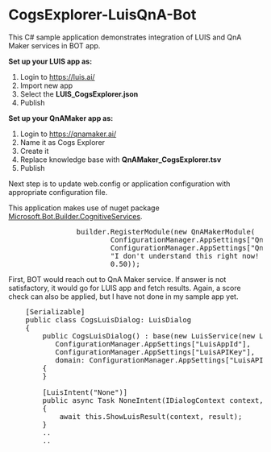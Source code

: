 # CogsExplorer-LuisQnA-Bot
This C# sample application demonstrates integration of LUIS and QnA Maker services in BOT app.

<b>Set up your LUIS app as:</b>
<ol>
<li>Login to <a href="https://luis.ai/">https://luis.ai/</a></li>
<li>Import new app</li>
<li>Select the <b>LUIS_CogsExplorer.json</b></li>
<li>Publish</li>
</ol>

<b>Set up your QnAMaker app as:</b>
<ol>
<li>Login to <a href="https://qnamaker.ai/">https://qnamaker.ai/</a></li>
<li>Name it as Cogs Explorer</li>
<li>Create it</li>
<li>Replace knowledge base with <b>QnAMaker_CogsExplorer.tsv</b></li>
<li>Publish</li>
</ol>

Next step is to update web.config or application configuration with appropriate configuration file.

This application makes use of nuget package <a href="https://www.nuget.org/packages/Microsoft.Bot.Builder.CognitiveServices">Microsoft.Bot.Builder.CognitiveServices</a>.

<pre>
                builder.RegisterModule(new QnAMakerModule(
                        ConfigurationManager.AppSettings["QnASubscriptionKey"],
                        ConfigurationManager.AppSettings["QnAKnowledgebaseId"],
                        "I don't understand this right now! Try another query!",
                        0.50));
</pre>

First, BOT would reach out to QnA Maker service. If answer is not satisfactory, it would go for LUIS app and fetch results. Again, a score check can also be applied, but I have not done in my sample app yet.

<pre>
    [Serializable]
    public class CogsLuisDialog: LuisDialog<object>
    {
        public CogsLuisDialog() : base(new LuisService(new LuisModelAttribute(
           ConfigurationManager.AppSettings["LuisAppId"],
           ConfigurationManager.AppSettings["LuisAPIKey"],
           domain: ConfigurationManager.AppSettings["LuisAPIHostName"])))
        {
        }

        [LuisIntent("None")]
        public async Task NoneIntent(IDialogContext context, LuisResult result)
        {
            await this.ShowLuisResult(context, result);
        }
        ..
        ..
</pre>

